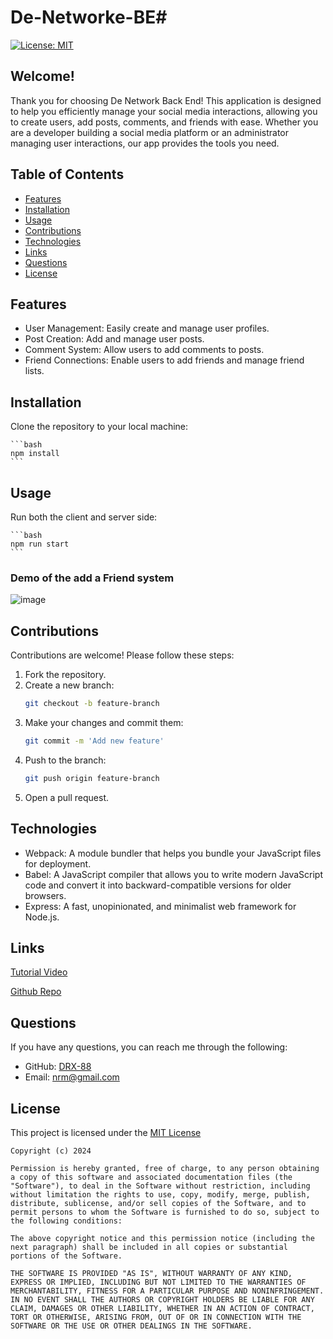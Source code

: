 # De-Networke-BE# 

[![License: MIT](https://img.shields.io/badge/License-MIT-yellow.svg)](https://opensource.org/licenses/MIT)

## Welcome!

Thank you for choosing De Network Back End! This application is designed to help you efficiently manage your social media interactions, allowing you to create users, add posts, comments, and friends with ease. Whether you are a developer building a social media platform or an administrator managing user interactions, our app provides the tools you need.

## Table of Contents
- [Features](#features)
- [Installation](#installation)
- [Usage](#usage)
- [Contributions](#contributions)
- [Technologies](#technologies)
- [Links](#links)
- [Questions](#questions)
- [License](#license)

## Features
- User Management: Easily create and manage user profiles.
- Post Creation: Add and manage user posts.
- Comment System: Allow users to add comments to posts.
- Friend Connections: Enable users to add friends and manage friend lists.

## Installation

Clone the repository to your local machine:

    ```bash
    npm install
    ```

## Usage

Run both the client and server side:

    ```bash
    npm run start
    ```
### Demo of the add a Friend system

![image](https://github.com/DRX-88/De-Networke-BE/assets/162182740/a990d0de-cd87-4a29-abe0-e5937bc3ff98)






## Contributions

Contributions are welcome! Please follow these steps:

1. Fork the repository.
2. Create a new branch:
    ```bash
    git checkout -b feature-branch
    ```
3. Make your changes and commit them:
    ```bash
    git commit -m 'Add new feature'
    ```
4. Push to the branch:
    ```bash
    git push origin feature-branch
    ```
5. Open a pull request.

## Technologies

- Webpack: A module bundler that helps you bundle your JavaScript files for deployment.
- Babel: A JavaScript compiler that allows you to write modern JavaScript code and convert it into backward-compatible versions for older browsers.
- Express: A fast, unopinionated, and minimalist web framework for Node.js.

## Links
[Tutorial Video](https://drive.google.com/file/d/1Pk-JiH6HSEHo-3-bPPK7B2pOh-LqIG5N/view?)

[Github Repo](https://github.com/DRX-88/De-Network-BE)

## Questions
If you have any questions, you can reach me through the following:
- GitHub: [DRX-88](https://github.com/DRX-88)
- Email: [nrm@gmail.com](mailto:nrmj02@gmail.com)

## License
This project is licensed under the [MIT License](https://opensource.org/licenses/MIT)
    
    Copyright (c) 2024 

    Permission is hereby granted, free of charge, to any person obtaining a copy of this software and associated documentation files (the "Software"), to deal in the Software without restriction, including without limitation the rights to use, copy, modify, merge, publish, distribute, sublicense, and/or sell copies of the Software, and to permit persons to whom the Software is furnished to do so, subject to the following conditions: 

    The above copyright notice and this permission notice (including the next paragraph) shall be included in all copies or substantial portions of the Software.

    THE SOFTWARE IS PROVIDED "AS IS", WITHOUT WARRANTY OF ANY KIND, EXPRESS OR IMPLIED, INCLUDING BUT NOT LIMITED TO THE WARRANTIES OF MERCHANTABILITY, FITNESS FOR A PARTICULAR PURPOSE AND NONINFRINGEMENT. IN NO EVENT SHALL THE AUTHORS OR COPYRIGHT HOLDERS BE LIABLE FOR ANY CLAIM, DAMAGES OR OTHER LIABILITY, WHETHER IN AN ACTION OF CONTRACT, TORT OR OTHERWISE, ARISING FROM, OUT OF OR IN CONNECTION WITH THE SOFTWARE OR THE USE OR OTHER DEALINGS IN THE SOFTWARE.
